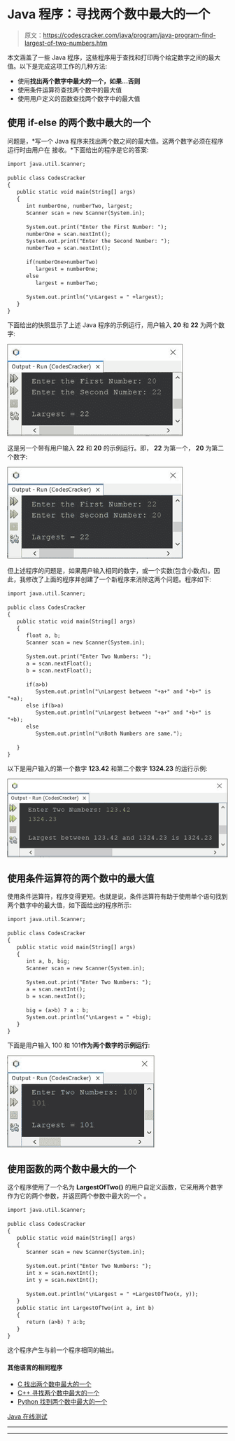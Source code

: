 # Java 程序：寻找两个数中最大的一个

> 原文：<https://codescracker.com/java/program/java-program-find-largest-of-two-numbers.htm>

本文涵盖了一些 Java 程序，这些程序用于查找和打印两个给定数字之间的最大值。以下是完成这项工作的几种方法:

*   使用**找出两个数字中最大的一个，如果...否则**
*   使用条件运算符查找两个数中的最大值
*   使用用户定义的函数查找两个数字中的最大值

## 使用 if-else 的两个数中最大的一个

问题是，*写一个 Java 程序来找出两个数之间的最大值。这两个数字必须在程序运行时由用户在 接收。*下面给出的程序是它的答案:

```
import java.util.Scanner;

public class CodesCracker
{
   public static void main(String[] args)
   {
      int numberOne, numberTwo, largest;
      Scanner scan = new Scanner(System.in);

      System.out.print("Enter the First Number: ");
      numberOne = scan.nextInt();
      System.out.print("Enter the Second Number: ");
      numberTwo = scan.nextInt();

      if(numberOne>numberTwo)
         largest = numberOne;
      else
         largest = numberTwo;

      System.out.println("\nLargest = " +largest);
   }
}
```

下面给出的快照显示了上述 Java 程序的示例运行，用户输入 **20** 和 **22** 为两个数字:

![Java Program find largest of two numbers](img/2573bc0799ece0f9de8d7c4df5443db7.png)

这是另一个带有用户输入 **22** 和 **20** 的示例运行。即， **22** 为第一个， **20** 为第二个数字:

![Java Program find largest in two numbers](img/11aed3df166730cad91271a9e06b3d41.png)

但上述程序的问题是，如果用户输入相同的数字，或一个实数(包含小数点)。因此，我修改了上面的程序并创建了一个新程序来消除这两个问题。程序如下:

```
import java.util.Scanner;

public class CodesCracker
{
   public static void main(String[] args)
   {
      float a, b;
      Scanner scan = new Scanner(System.in);

      System.out.print("Enter Two Numbers: ");
      a = scan.nextFloat();
      b = scan.nextFloat();

      if(a>b)
         System.out.println("\nLargest between "+a+" and "+b+" is "+a);
      else if(b>a)
         System.out.println("\nLargest between "+a+" and "+b+" is "+b);
      else
         System.out.println("\nBoth Numbers are same.");

   }
}
```

以下是用户输入的第一个数字 **123.42** 和第二个数字 **1324.23** 的运行示例:

![java find biggest of two numbers](img/9fa8202f80b6b5bbc80f40e0bac7238f.png)

## 使用条件运算符的两个数中的最大值

使用条件运算符，程序变得更短。也就是说，条件运算符有助于使用单个语句找到两个数字中的最大值，如下面给出的程序所示:

```
import java.util.Scanner;

public class CodesCracker
{
   public static void main(String[] args)
   {
      int a, b, big;
      Scanner scan = new Scanner(System.in);

      System.out.print("Enter Two Numbers: ");
      a = scan.nextInt();
      b = scan.nextInt();

      big = (a>b) ? a : b;
      System.out.println("\nLargest = " +big);
   }
}
```

下面是用户输入 100 和 101**作为两个数字的示例运行:**

![java largest of two numbers using conditional operator](img/a9da70ed8d08437bab1dabf007ba0471.png)

## 使用函数的两个数中最大的一个

这个程序使用了一个名为 **LargestOfTwo()** 的用户自定义函数，它采用两个数字作为它的两个参数，并返回两个参数中最大的一个 。

```
import java.util.Scanner;

public class CodesCracker
{
   public static void main(String[] args)
   {
      Scanner scan = new Scanner(System.in);

      System.out.print("Enter Two Numbers: ");
      int x = scan.nextInt();
      int y = scan.nextInt();

      System.out.println("\nLargest = " +LargestOfTwo(x, y));
   }
   public static int LargestOfTwo(int a, int b)
   {
      return (a>b) ? a:b;
   }
}
```

这个程序产生与前一个程序相同的输出。

#### 其他语言的相同程序

*   [C 找出两个数中最大的一个](/c/program/c-program-find-greatest-of-two-numbers.htm)
*   [C++ 寻找两个数中最大的一个](/cpp/program/cpp-program-find-greatest-of-two-numbers.htm)
*   [Python 找到两个数中最大的一个](/python/program/python-program-find-largest-of-two-numbers.htm)

[Java 在线测试](/exam/showtest.php?subid=1)

* * *

* * *